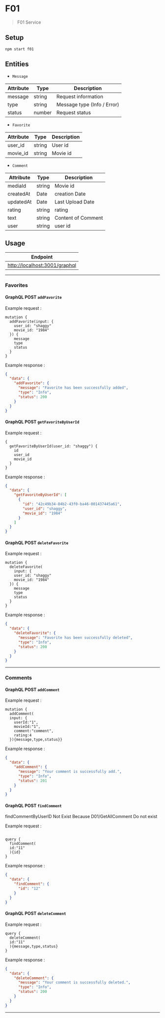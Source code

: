 # F01

> F01 Service

## Setup

```console
npm start f01
```

## Entities

- `Message`

| Attribute | Type | Description |
| - | - | - |
| message | string | Request information |
| type | string | Message type (Info / Error) |
| status | number | Request status |

- `Favorite`

| Attribute | Type | Description |
| - | - | - |
| user_id | string | User id |
| movie_id | string | Movie id |
- `Comment`

| Attribute | Type | Description |
| - | - | - |
| mediaId | string | Movie id |
| createdAt | Date | creation Date|
| updatedAt | Date | Last Upload Date  |
| rating | string | rating |
| text | string | Content of Comment |
| user | string | user id |

## Usage

| Endpoint |
| - |
| <http://localhost:3001/graphql> |

---

### Favorites

#### GraphQL POST `addFavorite`

Example request :

```qraphql
mutation {
  addFavorite(input: {
    user_id: "shaggy"
    movie_id: "1984"
  }) {
    message
    type
    status
  }
}
```

Example response :

```json
{
  "data": {
    "addFavorite": {
      "message": "Favorite has been successfully added",
      "type": "Info",
      "status": 200
    }
  }
}
```

#### GraphQL POST `getFavoriteByUserId`

Example request :

```qraphql
{
  getFavoriteByUserId(user_id: "shaggy") {
    id
    user_id
    movie_id
  }
}
```

Example response :

```json
{
  "data": {
    "getFavoriteByUserId": [
      {
        "id": "42c49b34-84b2-43f0-ba46-001437445a61",
        "user_id": "shaggy",
        "movie_id": "1984"
      }
    ]
  }
}
```

#### GraphQL POST `deleteFavorite`

Example request :

```qraphql
mutation {
  deleteFavorite(
    input: {
    user_id: "shaggy"
    movie_id: "1984"
  }) {
    message
    type
    status
  }
}
```

Example response :

```json
{
  "data": {
    "deleteFavorite": {
      "message": "Favorite has been successfully deleted",
      "type": "Info",
      "status": 200
    }
  }
}
```

---

### Comments

#### GraphQL POST `addComment`

Example request :

```qraphql
mutation {
  addComment(
  input: { 
    userId:"1",
    movieId:"1",
    comment:"comment",
    rating:4
  }){message,type,status}}
```

Example response :

```json
{
  "data": {
    "addComment": {
      "message": "Your comment is successfully add.",
      "type": "Info",
      "status": 201
    }
  }
}
```

#### GraphQL POST `findComment`
findCommentByUserID Not Exist Because D01/GetAllComment Do not exist 

Example request :

```qraphql

query {
  findComment(
  id:"11"
  ){id}
}
```

Example response :

```json
{
  "data": {
    "findComment": {
      "id": "12"
    }
  }
}
```

#### GraphQL POST `deleteComment`

Example request :

```qraphql
query {
  deleteComment(
  id:"11"
  ){message,type,status}
}
```

Example response :

```json
{
  "data": {
    "deleteComment": {
      "message": "Your comment is successfully deleted.",
      "type": "Info",
      "status": 200
    }
  }
}
```

---
